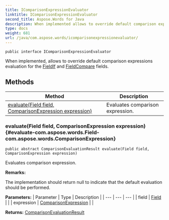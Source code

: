 ```yaml
---
title: IComparisonExpressionEvaluator
linktitle: IComparisonExpressionEvaluator
second_title: Aspose.Words for Java
description: When implemented allows to override default comparison expressions evaluation for the FieldIf and FieldCompare fields in Java.
type: docs
weight: 681
url: /java/com.aspose.words/icomparisonexpressionevaluator/
---
```

```
public interface IComparisonExpressionEvaluator
```

When implemented, allows to override default comparison expressions evaluation for the [FieldIf](../../com.aspose.words/fieldif/) and [FieldCompare](../../com.aspose.words/fieldcompare/) fields.
## Methods

| Method | Description |
| --- | --- |
| [evaluate(Field field, ComparisonExpression expression)](#evaluate-com.aspose.words.Field-com.aspose.words.ComparisonExpression) | Evaluates comparison expression. |
### evaluate(Field field, ComparisonExpression expression) {#evaluate-com.aspose.words.Field-com.aspose.words.ComparisonExpression}
```
public abstract ComparisonEvaluationResult evaluate(Field field, ComparisonExpression expression)
```


Evaluates comparison expression.

 **Remarks:** 

The implementation should return  null  to indicate that the default evaluation should be performed.

**Parameters:**
| Parameter | Type | Description |
| --- | --- | --- |
| field | [Field](../../com.aspose.words/field/) |  |
| expression | [ComparisonExpression](../../com.aspose.words/comparisonexpression/) |  |

**Returns:**
[ComparisonEvaluationResult](../../com.aspose.words/comparisonevaluationresult/)
